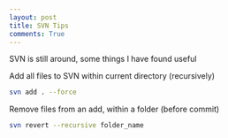 ```yaml
---
layout: post
title: SVN Tips
comments: True
---
```


SVN is still around, some things I have found useful

Add all files to SVN within current directory (recursively)

``` bash
svn add . --force
```
Remove files from an add, within a folder (before commit)
``` bash
svn revert --recursive folder_name
```
